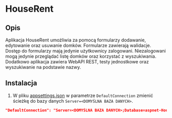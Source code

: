 # HouseRent

## Opis
Aplikacja HouseRent umożliwia za pomocą formularzy dodawanie, edytowanie oraz usuwanie domków. Formularze zawierają walidacje.\
Dostęp do formularzy mają jedynie użytkownicy zalogowani. Niezalogowani mogą jedynie przeglądać listę domków oraz korzystać z wyszukiwania.\
Dodatkowo aplikacja zawiera WebAPI REST, testy jednostkowe oraz wyszukiwanie na podstawie nazwy.

## Instalacja
1. W pliku [appsettings.json](./HouseRent/appsettings.json) w parametrze `DefaultConnection` zmienić ścieżkę do bazy danych `Server=<DOMYŚLNA BAZA DANYCH>`.
```json
"DefaultConnection": "Server=<DOMYŚLNA BAZA DANYCH>;Database=aspnet-HouseRent-8BD7900E-0FB0-4160-A41D-3E94FF90760D;Trusted_Connection=True;MultipleActiveResultSets=true"
```
